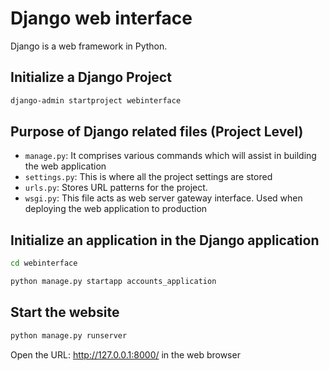 # Django web interface
Django is a web framework in Python. 

## Initialize a Django Project

```bash
django-admin startproject webinterface
```

## Purpose of Django related files (Project Level)

- `manage.py`: It comprises various commands which will assist in building the web application
- `settings.py`: This is where all the project settings are stored
- `urls.py`: Stores URL patterns for the project.
- `wsgi.py`: This file acts as web server gateway interface. Used when deploying the web application to production

## Initialize an application in the  Django application

```bash
cd webinterface
```

```bash
python manage.py startapp accounts_application
```

## Start the website 

```bash
python manage.py runserver
```

Open the URL: http://127.0.0.1:8000/ in the web browser

